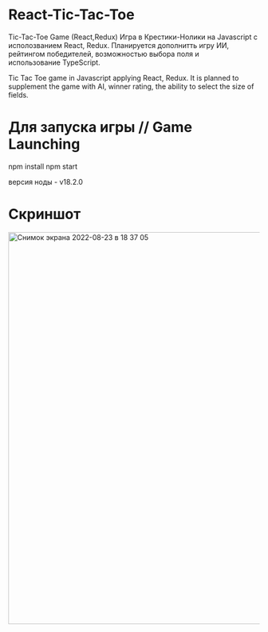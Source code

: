 # React-Tic-Tac-Toe
Tic-Tac-Toe Game (React,Redux)
Игра в Крестики-Нолики на Javascript с исполозванием React, Redux.
Планируется дополнитть игру ИИ, рейтингом победителей, возможностью выбора поля и использование TypeScript.

Tic Tac Toe game in Javascript applying React, Redux.
It is planned to supplement the game with AI, winner rating, the ability to select the size of fields.

# Для запуска игры // Game Launching
npm install
npm start

версия ноды - v18.2.0


# Скриншот


<img width="784" alt="Снимок экрана 2022-08-23 в 18 37 05" src="https://user-images.githubusercontent.com/105541761/186201516-a077cd42-2544-451b-9139-e79c52800f24.png">


